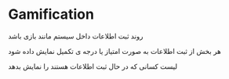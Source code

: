 # Gamification
روند ثبت اطلاعات داخل سیستم مانند بازی باشد

هر بخش از ثبت اطلاعات به صورت امتیاز یا درجه ی تکمیل نمایش داده شود

لیست کسانی که در حال ثبت اطلاعات هستند را نمایش بدهد
